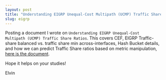```yaml
---
layout: post
title: "Understanding EIGRP Unequal-Cost Multipath (UCMP) Traffic Share Ratios"
slug: eigrp
---
```


Posting a document I wrote on `Understanding EIGRP Unequal-Cost Multipath (UCMP) Traffic Share Ratios`. This covers CEF, EIGRP Traffic-share balanced vs. traffic share min across-interfaces, Hash Bucket details, and how we can predict Traffic Share ratios based on metric manipulation, [here is the document](https://docs.google.com/document/d/1sDscLm9PtBpgnfuaXU3LXgfaKfsBNZYnKsANCZqZabw/).

Hope it helps on your studies!

Elvin

